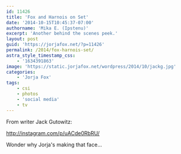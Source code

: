 ```yaml
---
id: 11426
title: 'Fox and Harnois on Set'
date: '2014-10-15T10:45:37-07:00'
authorname: 'Mika E. (Ipstenu)'
excerpt: 'Another behind the scenes peek.'
layout: post
guid: 'https://jorjafox.net/?p=11426'
permalink: /2014/fox-harnois-set/
astra_style_timestamp_css:
    - '1634391863'
image: 'https://static.jorjafox.net/wordpress/2014/10/jackg.jpg'
categories:
    - 'Jorja Fox'
tags:
    - csi
    - photos
    - 'social media'
    - tv
---
```


From writer Jack Gutowitz:

http://instagram.com/p/uACde0RbRU/

Wonder why Jorja's making that face...
